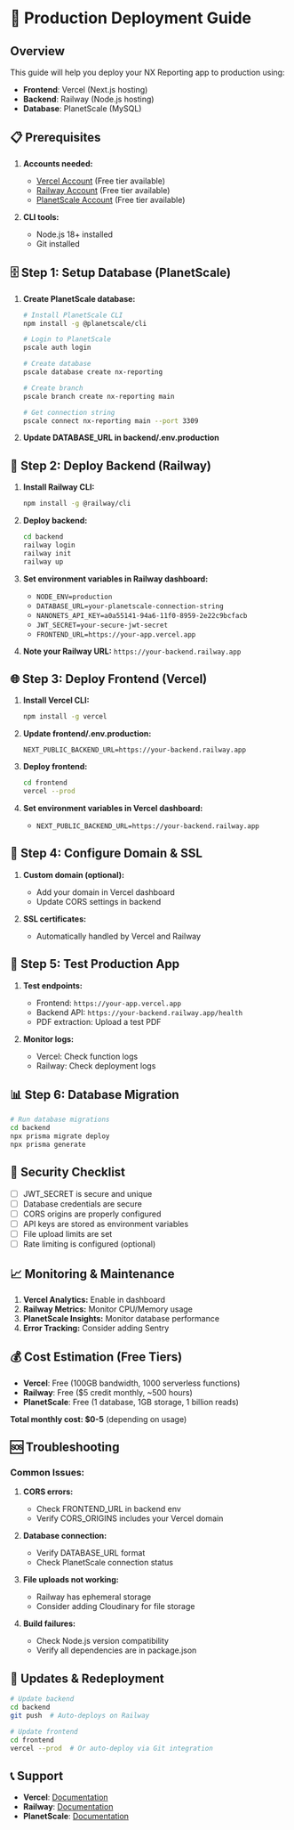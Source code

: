 # 🚀 Production Deployment Guide

## Overview
This guide will help you deploy your NX Reporting app to production using:
- **Frontend**: Vercel (Next.js hosting)
- **Backend**: Railway (Node.js hosting)
- **Database**: PlanetScale (MySQL)

## 📋 Prerequisites

1. **Accounts needed:**
   - [Vercel Account](https://vercel.com) (Free tier available)
   - [Railway Account](https://railway.app) (Free tier available)
   - [PlanetScale Account](https://planetscale.com) (Free tier available)

2. **CLI tools:**
   - Node.js 18+ installed
   - Git installed

## 🗄️ Step 1: Setup Database (PlanetScale)

1. **Create PlanetScale database:**
   ```bash
   # Install PlanetScale CLI
   npm install -g @planetscale/cli
   
   # Login to PlanetScale
   pscale auth login
   
   # Create database
   pscale database create nx-reporting
   
   # Create branch
   pscale branch create nx-reporting main
   
   # Get connection string
   pscale connect nx-reporting main --port 3309
   ```

2. **Update DATABASE_URL in backend/.env.production**

## 🚂 Step 2: Deploy Backend (Railway)

1. **Install Railway CLI:**
   ```bash
   npm install -g @railway/cli
   ```

2. **Deploy backend:**
   ```bash
   cd backend
   railway login
   railway init
   railway up
   ```

3. **Set environment variables in Railway dashboard:**
   - `NODE_ENV=production`
   - `DATABASE_URL=your-planetscale-connection-string`
   - `NANONETS_API_KEY=a0a55141-94a6-11f0-8959-2e22c9bcfacb`
   - `JWT_SECRET=your-secure-jwt-secret`
   - `FRONTEND_URL=https://your-app.vercel.app`

4. **Note your Railway URL:** `https://your-backend.railway.app`

## 🌐 Step 3: Deploy Frontend (Vercel)

1. **Install Vercel CLI:**
   ```bash
   npm install -g vercel
   ```

2. **Update frontend/.env.production:**
   ```
   NEXT_PUBLIC_BACKEND_URL=https://your-backend.railway.app
   ```

3. **Deploy frontend:**
   ```bash
   cd frontend
   vercel --prod
   ```

4. **Set environment variables in Vercel dashboard:**
   - `NEXT_PUBLIC_BACKEND_URL=https://your-backend.railway.app`

## 🔧 Step 4: Configure Domain & SSL

1. **Custom domain (optional):**
   - Add your domain in Vercel dashboard
   - Update CORS settings in backend

2. **SSL certificates:**
   - Automatically handled by Vercel and Railway

## 🧪 Step 5: Test Production App

1. **Test endpoints:**
   - Frontend: `https://your-app.vercel.app`
   - Backend API: `https://your-backend.railway.app/health`
   - PDF extraction: Upload a test PDF

2. **Monitor logs:**
   - Vercel: Check function logs
   - Railway: Check deployment logs

## 📊 Step 6: Database Migration

```bash
# Run database migrations
cd backend
npx prisma migrate deploy
npx prisma generate
```

## 🔐 Security Checklist

- [ ] JWT_SECRET is secure and unique
- [ ] Database credentials are secure
- [ ] CORS origins are properly configured
- [ ] API keys are stored as environment variables
- [ ] File upload limits are set
- [ ] Rate limiting is configured (optional)

## 📈 Monitoring & Maintenance

1. **Vercel Analytics:** Enable in dashboard
2. **Railway Metrics:** Monitor CPU/Memory usage
3. **PlanetScale Insights:** Monitor database performance
4. **Error Tracking:** Consider adding Sentry

## 💰 Cost Estimation (Free Tiers)

- **Vercel**: Free (100GB bandwidth, 1000 serverless functions)
- **Railway**: Free ($5 credit monthly, ~500 hours)
- **PlanetScale**: Free (1 database, 1GB storage, 1 billion reads)

**Total monthly cost: $0-5** (depending on usage)

## 🆘 Troubleshooting

### Common Issues:

1. **CORS errors:**
   - Check FRONTEND_URL in backend env
   - Verify CORS_ORIGINS includes your Vercel domain

2. **Database connection:**
   - Verify DATABASE_URL format
   - Check PlanetScale connection status

3. **File uploads not working:**
   - Railway has ephemeral storage
   - Consider adding Cloudinary for file storage

4. **Build failures:**
   - Check Node.js version compatibility
   - Verify all dependencies are in package.json

## 🔄 Updates & Redeployment

```bash
# Update backend
cd backend
git push  # Auto-deploys on Railway

# Update frontend  
cd frontend
vercel --prod  # Or auto-deploy via Git integration
```

## 📞 Support

- **Vercel**: [Documentation](https://vercel.com/docs)
- **Railway**: [Documentation](https://docs.railway.app)
- **PlanetScale**: [Documentation](https://planetscale.com/docs)